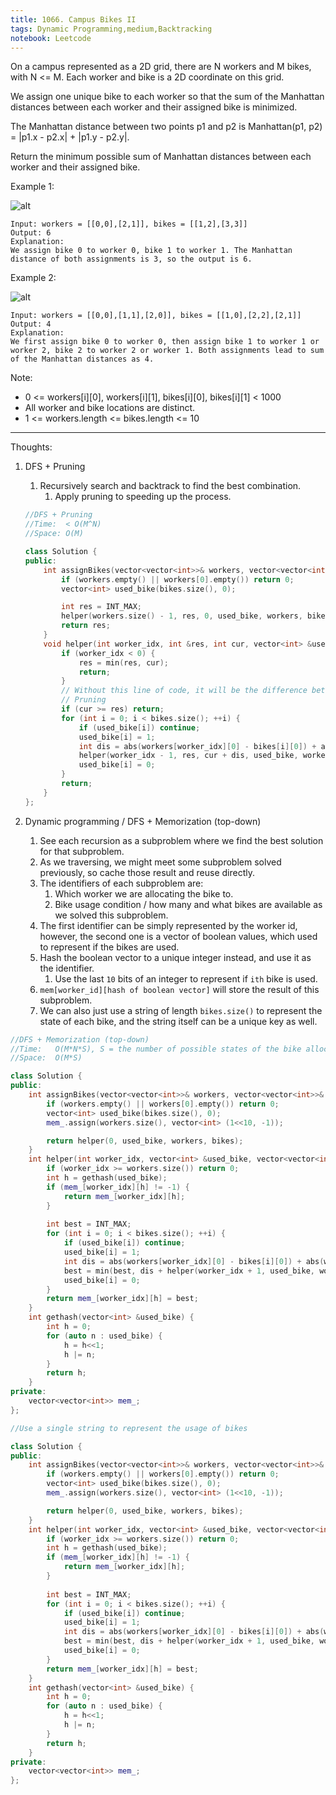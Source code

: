 ```yaml
---
title: 1066. Campus Bikes II
tags: Dynamic Programming,medium,Backtracking
notebook: Leetcode
---
```


On a campus represented as a 2D grid, there are N workers and M bikes, with N <= M. Each worker and bike is a 2D coordinate on this grid.

We assign one unique bike to each worker so that the sum of the Manhattan distances between each worker and their assigned bike is minimized.

The Manhattan distance between two points p1 and p2 is Manhattan(p1, p2) = |p1.x - p2.x| + |p1.y - p2.y|.

Return the minimum possible sum of Manhattan distances between each worker and their assigned bike.

 

Example 1:

![alt](https://assets.leetcode.com/uploads/2019/03/06/1261_example_1_v2.png)

```
Input: workers = [[0,0],[2,1]], bikes = [[1,2],[3,3]]
Output: 6
Explanation: 
We assign bike 0 to worker 0, bike 1 to worker 1. The Manhattan distance of both assignments is 3, so the output is 6.
```
Example 2:

![alt](https://assets.leetcode.com/uploads/2019/03/06/1261_example_2_v2.png)

```
Input: workers = [[0,0],[1,1],[2,0]], bikes = [[1,0],[2,2],[2,1]]
Output: 4
Explanation: 
We first assign bike 0 to worker 0, then assign bike 1 to worker 1 or worker 2, bike 2 to worker 2 or worker 1. Both assignments lead to sum of the Manhattan distances as 4.
```

Note:

- 0 <= workers[i][0], workers[i][1], bikes[i][0], bikes[i][1] < 1000
- All worker and bike locations are distinct.
- 1 <= workers.length <= bikes.length <= 10

----------
Thoughts:
1. DFS + Pruning 
   1. Recursively search and backtrack to find the best combination.
      1. Apply pruning to speeding up the process. 
   ```c++
   //DFS + Pruning 
   //Time:  < O(M^N)
   //Space: O(M)

   class Solution {
   public:
       int assignBikes(vector<vector<int>>& workers, vector<vector<int>>& bikes) {
           if (workers.empty() || workers[0].empty()) return 0;
           vector<int> used_bike(bikes.size(), 0);

           int res = INT_MAX;
           helper(workers.size() - 1, res, 0, used_bike, workers, bikes);
           return res;
       }
       void helper(int worker_idx, int &res, int cur, vector<int> &used_bike, vector<vector<int>>& workers, vector<vector<int>>& bikes) {
           if (worker_idx < 0) {
               res = min(res, cur);
               return;
           }
           // Without this line of code, it will be the difference between ACCEPTED and LTE
           // Pruning
           if (cur >= res) return;
           for (int i = 0; i < bikes.size(); ++i) {
               if (used_bike[i]) continue;
               used_bike[i] = 1;
               int dis = abs(workers[worker_idx][0] - bikes[i][0]) + abs(workers[worker_idx][1] - bikes[i][1]);
               helper(worker_idx - 1, res, cur + dis, used_bike, workers, bikes);
               used_bike[i] = 0;
           }
           return;
       }
   };
   ```

2. Dynamic programming / DFS + Memorization (top-down)
    1. See each recursion as a subproblem where we find the best solution for that subproblem. 
    2. As we traversing, we might meet some subproblem solved previously, so cache those result and reuse directly.
    3. The identifiers of each subproblem are:
       1. Which worker we are allocating the bike to.
       2. Bike usage condition / how many and what bikes are available as we solved this subproblem.
    4. The first identifier can be simply represented by the worker id, however, the second one is a vector of boolean values, which used to represent if the bikes are used.
    5. Hash the boolean vector to a unique integer instead, and use it as the identifier.
       1. Use the last `10` bits of an integer to represent if `ith` bike is used.
    6. `mem[worker_id][hash of boolean vector]` will store the result of this subproblem.
    7. We can also just use a string of length `bikes.size()` to represent the state of each bike, and the string itself can be a unique key as well.
```c++
//DFS + Memorization (top-down)
//Time:   O(M*N*S), S = the number of possible states of the bike allocation (S roughly = 1<<10)
//Space:  O(M*S)

class Solution {
public:
    int assignBikes(vector<vector<int>>& workers, vector<vector<int>>& bikes) {
        if (workers.empty() || workers[0].empty()) return 0;
        vector<int> used_bike(bikes.size(), 0);
        mem_.assign(workers.size(), vector<int> (1<<10, -1));

        return helper(0, used_bike, workers, bikes);
    }
    int helper(int worker_idx, vector<int> &used_bike, vector<vector<int>>& workers, vector<vector<int>>& bikes) {
        if (worker_idx >= workers.size()) return 0;
        int h = gethash(used_bike);
        if (mem_[worker_idx][h] != -1) {
            return mem_[worker_idx][h];
        }
        
        int best = INT_MAX;
        for (int i = 0; i < bikes.size(); ++i) {
            if (used_bike[i]) continue;
            used_bike[i] = 1;
            int dis = abs(workers[worker_idx][0] - bikes[i][0]) + abs(workers[worker_idx][1] - bikes[i][1]);
            best = min(best, dis + helper(worker_idx + 1, used_bike, workers, bikes));
            used_bike[i] = 0;
        }
        return mem_[worker_idx][h] = best;
    }
    int gethash(vector<int> &used_bike) {
        int h = 0;
        for (auto n : used_bike) {
            h = h<<1;
            h |= n;
        }
        return h;
    }
private:
    vector<vector<int>> mem_;
};
```

```c++
//Use a single string to represent the usage of bikes 

class Solution {
public:
    int assignBikes(vector<vector<int>>& workers, vector<vector<int>>& bikes) {
        if (workers.empty() || workers[0].empty()) return 0;
        vector<int> used_bike(bikes.size(), 0);
        mem_.assign(workers.size(), vector<int> (1<<10, -1));

        return helper(0, used_bike, workers, bikes);
    }
    int helper(int worker_idx, vector<int> &used_bike, vector<vector<int>>& workers, vector<vector<int>>& bikes) {
        if (worker_idx >= workers.size()) return 0;
        int h = gethash(used_bike);
        if (mem_[worker_idx][h] != -1) {
            return mem_[worker_idx][h];
        }
        
        int best = INT_MAX;
        for (int i = 0; i < bikes.size(); ++i) {
            if (used_bike[i]) continue;
            used_bike[i] = 1;
            int dis = abs(workers[worker_idx][0] - bikes[i][0]) + abs(workers[worker_idx][1] - bikes[i][1]);
            best = min(best, dis + helper(worker_idx + 1, used_bike, workers, bikes));
            used_bike[i] = 0;
        }
        return mem_[worker_idx][h] = best;
    }
    int gethash(vector<int> &used_bike) {
        int h = 0;
        for (auto n : used_bike) {
            h = h<<1;
            h |= n;
        }
        return h;
    }
private:
    vector<vector<int>> mem_;
};
```